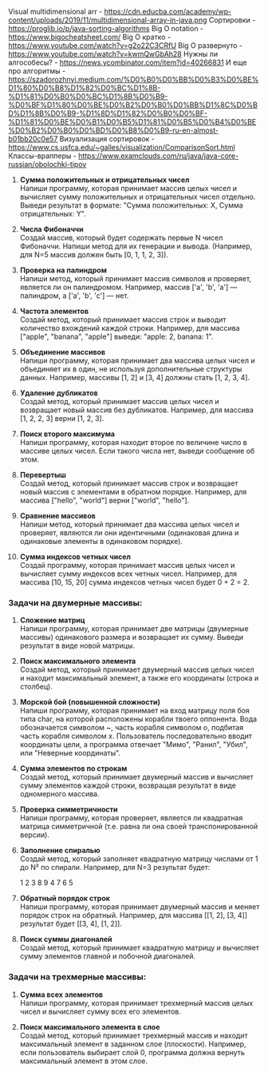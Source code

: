Visual multidimensional arr - https://cdn.educba.com/academy/wp-content/uploads/2019/11/multidimensional-array-in-java.png
Сортировки - https://proglib.io/p/java-sorting-algorithms
Big O notation - https://www.bigocheatsheet.com/
Big O кратко - https://www.youtube.com/watch?v=g2o22C3CRfU
Big O развернуто - https://www.youtube.com/watch?v=kwmQwGbAh28
Нужны ли алгособесы? - https://news.ycombinator.com/item?id=40266831
И еще про алгоритмы - https://szadorozhnyi.medium.com/%D0%B0%D0%BB%D0%B3%D0%BE%D1%80%D0%B8%D1%82%D0%BC%D1%8B-%D1%81%D0%B0%D0%BC%D1%8B%D0%B9-%D0%BF%D1%80%D0%BE%D0%B2%D0%B0%D0%BB%D1%8C%D0%BD%D1%8B%D0%B9-%D1%8D%D1%82%D0%B0%D0%BF-%D1%81%D0%BE%D0%B1%D0%B5%D1%81%D0%B5%D0%B4%D0%BE%D0%B2%D0%B0%D0%BD%D0%B8%D0%B9-ru-en-almost-b01bb20c0e57
Визуализация сортировок - https://www.cs.usfca.edu/~galles/visualization/ComparisonSort.html
Классы-врапперы - https://www.examclouds.com/ru/java/java-core-russian/obolochki-tipov















1. **Сумма положительных и отрицательных чисел**  
   Напиши программу, которая принимает массив целых чисел и вычисляет сумму положительных и отрицательных чисел отдельно. Выведи результат в формате: "Сумма положительных: X, Сумма отрицательных: Y".

2. **Числа Фибоначчи**  
   Создай массив, который будет содержать первые N чисел Фибоначчи. Напиши метод для их генерации и вывода. (Например, для N=5 массив должен быть [0, 1, 1, 2, 3]).

3. **Проверка на палиндром**  
   Напиши метод, который принимает массив символов и проверяет, является ли он палиндромом. Например, массив ['a', 'b', 'a'] — палиндром, а ['a', 'b', 'c'] — нет.

4. **Частота элементов**  
   Создай метод, который принимает массив строк и выводит количество вхождений каждой строки. Например, для массива ["apple", "banana", "apple"] выведи: "apple: 2, banana: 1".

5. **Объединение массивов**  
   Напиши программу, которая принимает два массива целых чисел и объединяет их в один, не используя дополнительные структуры данных. Например, массивы [1, 2] и [3, 4] должны стать [1, 2, 3, 4].

6. **Удаление дубликатов**  
   Создай метод, который принимает массив целых чисел и возвращает новый массив без дубликатов. Например, для массива [1, 2, 2, 3] верни [1, 2, 3].

7. **Поиск второго максимума**  
   Напиши программу, которая находит второе по величине число в массиве целых чисел. Если такого числа нет, выведи сообщение об этом.

8. **Перевертыш**  
   Создай метод, который принимает массив строк и возвращает новый массив с элементами в обратном порядке. Например, для массива ["hello", "world"] верни ["world", "hello"].

9. **Сравнение массивов**  
   Напиши метод, который принимает два массива целых чисел и проверяет, являются ли они идентичными (одинаковая длина и одинаковые элементы в одинаковом порядке).

10. **Сумма индексов четных чисел**  
    Создай программу, которая принимает массив целых чисел и вычисляет сумму индексов всех четных чисел. Например, для массива [10, 15, 20] сумма индексов четных чисел будет 0 + 2 = 2.
### Задачи на двумерные массивы:

1. **Сложение матриц**  
   Напиши программу, которая принимает две матрицы (двумерные массивы) одинакового размера и возвращает их сумму. Выведи результат в виде новой матрицы.

2. **Поиск максимального элемента**  
   Создай метод, который принимает двумерный массив целых чисел и находит максимальный элемент, а также его координаты (строка и столбец).

3. **Морской бой (повышенной сложности)**  
   Напиши программу, которая принимает на вход матрицу поля боя типа char, на которой расположены корабли твоего оппонента. Вода обозначается символом ~, часть корабля символом о, подбитая часть корабля символом х. Пользователь последовательно вводит координаты цели, а программа отвечает "Мимо", "Ранил", "Убил", или "Неверные координаты".

4. **Сумма элементов по строкам**  
   Создай метод, который принимает двумерный массив и вычисляет сумму элементов каждой строки, возвращая результат в виде одномерного массива.

5. **Проверка симметричности**  
   Напиши программу, которая проверяет, является ли квадратная матрица симметричной (т.е. равна ли она своей транспонированной версии).

6. **Заполнение спиралью**  
   Создай метод, который заполняет квадратную матрицу числами от 1 до N² по спирали. Например, для N=3 результат будет:
   
   1 2 3
   8 9 4
   7 6 5
   

7. **Обратный порядок строк**  
   Напиши программу, которая принимает двумерный массив и меняет порядок строк на обратный. Например, для массива [[1, 2], [3, 4]] результат будет [[3, 4], [1, 2]].

8. **Поиск суммы диагоналей**  
   Создай метод, который принимает квадратную матрицу и вычисляет сумму элементов главной и побочной диагоналей.
   

### Задачи на трехмерные массивы:

1. **Сумма всех элементов**  
   Напиши программу, которая принимает трехмерный массив целых чисел и вычисляет сумму всех его элементов.

2. **Поиск максимального элемента в слое**  
   Создай метод, который принимает трехмерный массив и находит максимальный элемент в заданном слое (плоскости). Например, если пользователь выбирает слой 0, программа должна вернуть максимальный элемент в этом слое.